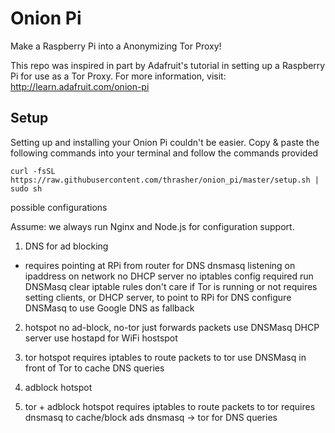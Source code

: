 Onion Pi
========

Make a Raspberry Pi into a Anonymizing Tor Proxy! 

This repo was inspired in part by Adafruit's tutorial in setting up a Raspberry
Pi for use as a Tor Proxy. For more information, visit: http://learn.adafruit.com/onion-pi

Setup
-----
Setting up and installing your Onion Pi couldn't be easier. Copy & paste the following
commands into your terminal and follow the commands provided

    curl -fsSL https://raw.githubusercontent.com/thrasher/onion_pi/master/setup.sh | sudo sh

possible configurations

Assume: we always run Nginx and Node.js for configuration support.

1) DNS for ad blocking
- requires pointing at RPi from router for DNS
  dnsmasq listening on ipaddress on network
  no DHCP server
  no iptables config required
  run DNSMasq
  clear iptable rules
  don't care if Tor is running or not
  requires setting clients, or DHCP server, to point to RPi for DNS
  configure DNSMasq to use Google DNS as fallback

2) hotspot
  no ad-block, no-tor
  just forwards packets
  use DNSMasq DHCP server
  use hostapd for WiFi hostspot

3) tor hotspot
  requires iptables to route packets to tor
  use DNSMasq in front of Tor to cache DNS queries

4) adblock hotspot

5) tor + adblock hotspot
  requires iptables to route packets to tor
  requires dnsmasq to cache/block ads
  dnsmasq -> tor for DNS queries

